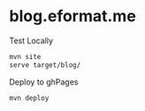 # blog.eformat.me

Test Locally
```bash
mvn site
serve target/blog/
```

Deploy to ghPages
```bash
mvn deploy
```
